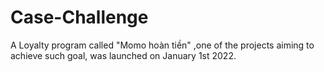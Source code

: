 # Case-Challenge
A Loyalty program called "Momo hoàn tiền" ,one of the projects aiming to achieve such goal, was launched on January 1st 2022. 
